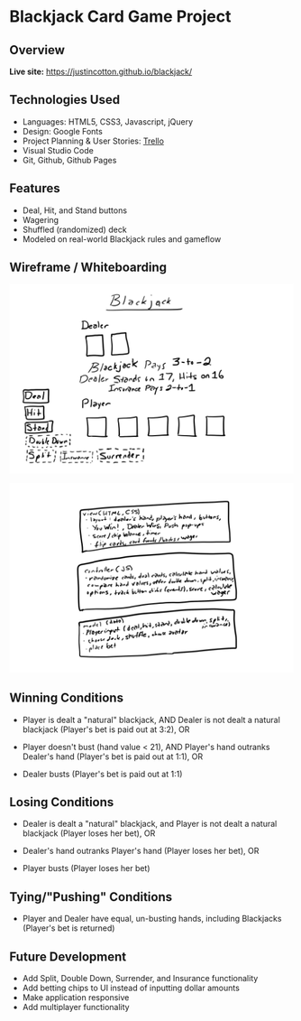 # Blackjack Card Game Project
## Overview



**Live site:** <https://justincotton.github.io/blackjack/>

## Technologies Used

  * Languages: HTML5, CSS3, Javascript, jQuery
  * Design: Google Fonts
  * Project Planning & User Stories: [Trello](https://trello.com/b/51TjK5Yf/sei21)
  * Visual Studio Code
  * Git, Github, Github Pages


## Features

  * Deal, Hit, and Stand buttons
  * Wagering
  * Shuffled (randomized) deck
  * Modeled on real-world Blackjack rules and gameflow


## Wireframe / Whiteboarding

![Wireframe](https://github.com/JustinCotton/blackjack/blob/master/BlackjackWireframe.png)

![Whiteboarding](https://github.com/JustinCotton/blackjack/blob/master/BlackjackWhiteboard.png)

## Winning Conditions

   * Player is dealt a "natural" blackjack, AND
   Dealer is not dealt a natural blackjack (Player's bet is paid out at 3:2), OR
   
   * Player doesn't bust (hand value < 21), AND Player's hand outranks Dealer's hand (Player's bet is paid out at 1:1), OR  
   
   * Dealer busts (Player's bet is paid out at 1:1)

## Losing Conditions

   * Dealer is dealt a "natural" blackjack, and Player is not dealt a natural blackjack (Player loses her bet), OR
   
   * Dealer's hand outranks Player's hand (Player loses her bet), OR  
   
   * Player busts (Player loses her bet)

## Tying/"Pushing" Conditions

   * Player and Dealer have equal, un-busting hands, including Blackjacks (Player's bet is returned)

## Future Development

  * Add Split, Double Down, Surrender, and Insurance functionality
  * Add betting chips to UI instead of inputting dollar amounts
  * Make application responsive
  * Add multiplayer functionality
  
